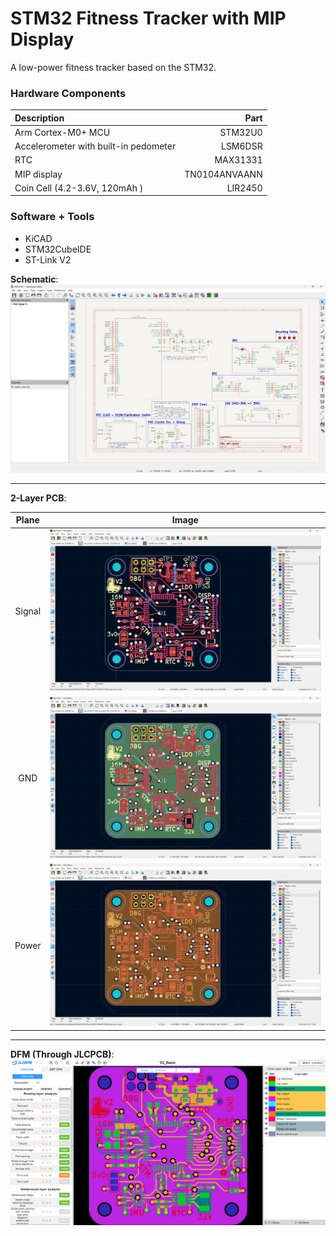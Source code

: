 # STM32 Fitness Tracker with MIP Display
A low-power fitness tracker based on the STM32.

### Hardware Components
| Description | Part |
| :------- | -------:|
| Arm Cortex-M0+ MCU  | STM32U0 |
| Accelerometer with built-in pedometer  | LSM6DSR |
| RTC  | MAX31331 |
| MIP display  | TN0104ANVAANN |
| Coin Cell  (4.2-3.6V, 120mAh )  | LIR2450 |

### Software + Tools
   - KiCAD
   - STM32CubeIDE
   - ST-Link V2

**Schematic**:
![Schematic](/img/Schematic_v2.png)
___
**2-Layer PCB**:

| Plane      | Image |
| :-------:  | :-------: |
|Signal| ![PCB](/img/PCB_sig_v2.png)|
|GND| ![PCB](/img/PCB_gnd_v2.png)|
|Power| ![PCB](/img/PCB_pwr_v2.png)|
___
**DFM (Through JLCPCB)**:
![DFM](/img/DFM_v2.png)
